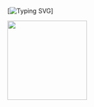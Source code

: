 [![Typing SVG](https://readme-typing-svg.herokuapp.com/?lines=Hey!;Welcome+to+my+github!)]

<img height="180em" src="https://github-readme-stats.vercel.app/api?username=404namiii&show_icons=true&hide_border=true&theme=onedark&count_private=true&include_all_commits=true" />
